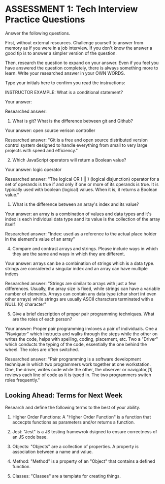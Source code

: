 # ASSESSMENT 1: Tech Interview Practice Questions

Answer the following questions.

First, without external resources. Challenge yourself to answer from memory as if you were in a job interview. If you don't know the answer a good tip is to answer a simpler version of the question.

Then, research the question to expand on your answer. Even if you feel you have answered the question completely, there is always something more to learn. Write your researched answer in your OWN WORDS.

Type your initials here to confirm you read the instructions:

INSTRUCTOR EXAMPLE: What is a conditional statement?

Your answer:

Researched answer:

1. What is git? What is the difference between git and Github?

Your answer: open source verison controller

Researched answer: "Git is a free and open source distributed version control system designed to handle everything from small to very large projects with speed and efficiency."

2. Which JavaScript operators will return a Boolean value?

Your answer: logic operator

Researched answer: "The logical OR ( || ) (logical disjunction) operator for a set of operands is true if and only if one or more of its operands is true. It is typically used with boolean (logical) values. When it is, it returns a Boolean value."

1. What is the difference between an array's index and its value?

Your answer: an array is a combination of values and data types and it's index is each individual data type aand its value is the collection of the array itself

Researched answer: "Index: used as a reference to the actual place holder in the element's value of an array"

4. Compare and contrast arrays and strings. Please include ways in which they are the same and ways in which they are different.

Your answer: arrays can be a combination of strings which is a data type. strings are considered a singular index and an array can have multiple indexs

Researched answer: "Strings are similar to arrays with just a few differences. Usually, the array size is fixed, while strings can have a variable number of elements. Arrays can contain any data type (char short int even other arrays) while strings are usually ASCII characters terminated with a NULL (0) character"

5. Give a brief description of proper pair programming techniques. What are the roles of each person?

Your answer: Proper pair programming invloves a pair of individuals. One a "Navigator" which instructs and walks through the steps while the other on writes the code, helps with spelling, coding, placement, etc. Two a "Driver" which conducts the typing of the code, essentially the one behind the wheel. The roles are often switched.

Researched answer: "Pair programming is a software development technique in which two programmers work together at one workstation. One, the driver, writes code while the other, the observer or navigator,[1] reviews each line of code as it is typed in. The two programmers switch roles frequently."

## Looking Ahead: Terms for Next Week

Research and define the following terms to the best of your ability.

1. Higher Order Functions: A "Higher Order Function" is a function that accecpts functions as parameters and/or returns a function.

2. Jest: "Jest" is a JS testing framewrok dsigned to ensure correctness of an JS code base.

3. Objects: "Objects" are a collection of properties. A property is association between a name and value.

4. Method: "Method" is a property of an "Object" that contains a defined function.

5. Classes: "Classes" are a template for creating things.
